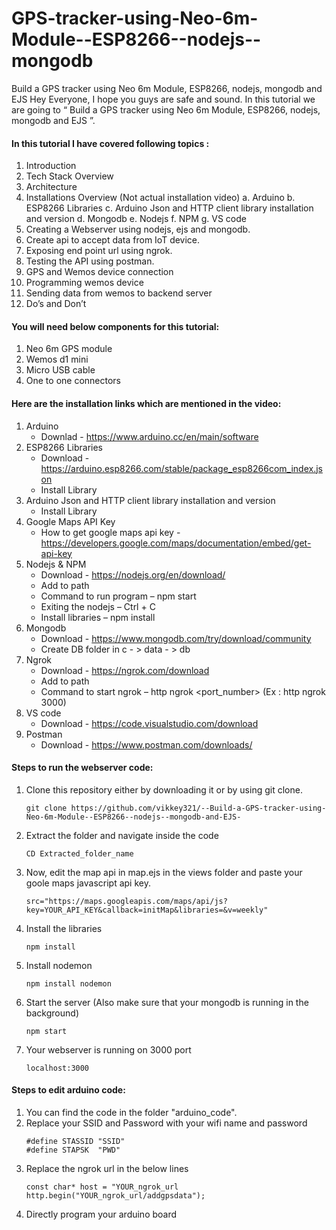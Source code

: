 # GPS-tracker-using-Neo-6m-Module--ESP8266--nodejs--mongodb
Build a GPS tracker using Neo 6m Module, ESP8266, nodejs, mongodb and EJS 
Hey Everyone, I hope you guys are safe and sound. In this tutorial we are going to “ Build a GPS tracker using Neo 6m Module, ESP8266, nodejs, mongodb and EJS ”.
#### In this tutorial I have covered following topics : 
1.	Introduction
2.	Tech Stack Overview
3.	Architecture
4.	Installations Overview (Not actual installation video)
a.	Arduino
b.	ESP8266 Libraries
c.	Arduino Json and HTTP client library installation and version
d.	Mongodb 
e.	Nodejs
f.	NPM
g.	VS code
5.	Creating a Webserver using nodejs, ejs and mongodb.
6.	Create api to accept data from IoT device.
7.	Exposing end point url using ngrok.
8.	Testing the API using postman.
9.	GPS and Wemos device connection
10.	Programming wemos device
11.	Sending data from wemos to backend server
12.	Do’s and Don’t

#### You will need below components for this tutorial:
1.	Neo 6m GPS module
2.	Wemos d1 mini
3.	Micro USB cable
4.	One to one connectors

#### Here are the installation links which are mentioned in the video:
1.  Arduino
    * Downlad - https://www.arduino.cc/en/main/software
2.	ESP8266 Libraries
    * Download - https://arduino.esp8266.com/stable/package_esp8266com_index.json
    * Install Library
3.	Arduino Json and HTTP client library installation and version
    * Install Library
4.	Google Maps API Key
    * How to get google maps api key - https://developers.google.com/maps/documentation/embed/get-api-key
5.	Nodejs & NPM
    * Download - https://nodejs.org/en/download/
    * Add to path
    * Command to run program – npm start
    * Exiting the nodejs – Ctrl + C
    * Install libraries – npm install
6.	Mongodb
    * Download - https://www.mongodb.com/try/download/community
    * Create DB folder in c - > data - > db
7.	Ngrok 
    * Download - https://ngrok.com/download
    * Add to path
    * Command to start ngrok – http ngrok <port_number> (Ex : http ngrok 3000)
8.	VS code
    * Download - https://code.visualstudio.com/download
9.	Postman
    * Download - https://www.postman.com/downloads/


####  Steps to run the webserver code:
1.  Clone this repository either by downloading it or by using git clone.
    ```
    git clone https://github.com/vikkey321/--Build-a-GPS-tracker-using-Neo-6m-Module--ESP8266--nodejs--mongodb-and-EJS- 
    ```
2.  Extract the folder and navigate inside the code
    ```
    CD Extracted_folder_name 
    ```
3.  Now, edit the map api in map.ejs in the views folder and paste your goole maps javascript api key.
    ```
    src="https://maps.googleapis.com/maps/api/js?key=YOUR_API_KEY&callback=initMap&libraries=&v=weekly"
    ```
4. Install the libraries
    ```
    npm install 
    ```
5. Install nodemon
    ```
    npm install nodemon
    ```
6. Start the server (Also make sure that your mongodb is running in the background)
    ```
    npm start
    ```
7. Your webserver is running on 3000 port
    ```
    localhost:3000
    ```
    

####  Steps to edit arduino code:
1.  You can find the code in the folder "arduino_code".
2.  Replace your SSID and Password with your wifi name and password
    ```
    #define STASSID "SSID"
    #define STAPSK  "PWD"
    ```
3.  Replace the ngrok url in the below lines
    ```
    const char* host = "YOUR_ngrok_url
    http.begin("YOUR_ngrok_url/addgpsdata");
    ```
4. Directly program your arduino board

